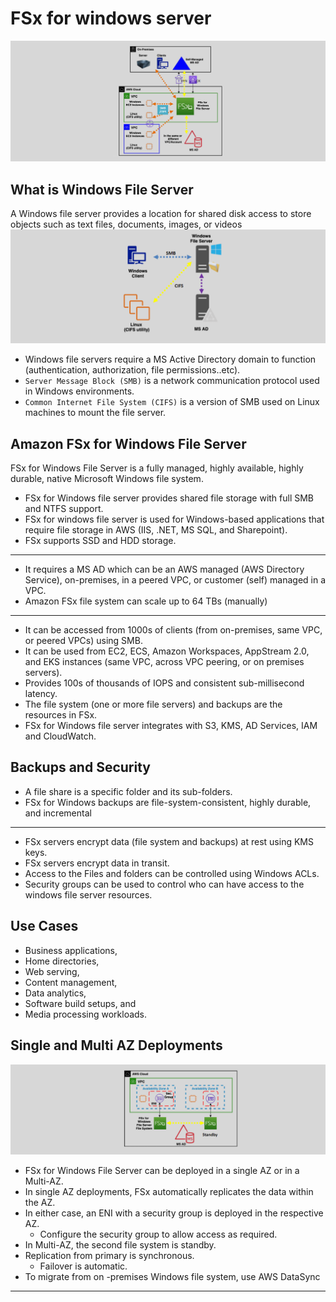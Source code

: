 # FSx for windows server

![fsx-for-window](images/fsx-for-window.png)

## What is Windows File Server

A Windows file server provides a location for shared disk access to store objects such as text files, documents, images, or videos
![windows-file-server](images/windows-file-server.png)

- Windows file servers require a MS Active Directory domain to function (authentication, authorization, file permissions..etc).
- `Server Message Block (SMB)` is a network communication protocol used in Windows environments.
- `Common Internet File System (CIFS)` is a version of SMB used on Linux machines to mount the file server.

## Amazon FSx for Windows File Server

FSx for Windows File Server is a fully managed, highly available, highly durable, native Microsoft Windows file system.

- FSx for Windows file server provides shared file storage with full SMB and NTFS support.
- FSx for windows file server is used for Windows-based applications that require file storage in AWS (IIS, .NET, MS SQL, and Sharepoint).
- FSx supports SSD and HDD storage.

---

- It requires a MS AD which can be an AWS managed (AWS Directory Service), on-premises, in a peered VPC, or customer (self) managed in a VPC.
- Amazon FSx file system can scale up to 64 TBs (manually)

---

- It can be accessed from 1000s of clients (from on-premises, same VPC, or peered VPCs) using SMB.
- It can be used from EC2, ECS, Amazon Workspaces, AppStream 2.0, and EKS instances (same VPC, across VPC peering, or on premises servers).
- Provides 100s of thousands of IOPS and consistent sub-millisecond latency.
- The file system (one or more file servers) and backups are the resources in FSx.
- FSx for Windows file server integrates with S3, KMS, AD Services, IAM and CloudWatch.

## Backups and Security

- A file share is a specific folder and its sub-folders.
- FSx for Windows backups are file-system-consistent, highly durable, and incremental

---

- FSx servers encrypt data (file system and backups) at rest using KMS keys.
- FSx servers encrypt data in transit.
- Access to the Files and folders can be controlled using Windows ACLs.
- Security groups can be used to control who can have access to the windows file server resources.

## Use Cases

- Business applications,
- Home directories,
- Web serving,
- Content management,
- Data analytics,
- Software build setups, and
- Media processing workloads.

## Single and Multi AZ Deployments

![fsx-scalability](images/fsx-scalability.png)

- FSx for Windows File Server can be deployed in a single AZ or in a Multi-AZ.
- In single AZ deployments, FSx automatically replicates the data within the AZ.
- In either case, an ENI with a security group is deployed in the respective AZ.
  - Configure the security group to allow access as required.
- In Multi-AZ, the second file system is standby.
- Replication from primary is synchronous.
  - Failover is automatic.
- To migrate from on -premises Windows file system, use AWS DataSync

---
